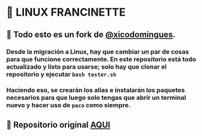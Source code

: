 # 🐧 LINUX FRANCINETTE 

## 🔀 Todo esto es un fork de [@xicodomingues](https://github.com/xicodomingues/).

### Desde la migración a Linux, hay que cambiar un par de cosas para que funcione correctamente. En este repositorio está todo actualizado y listo para usarse; solo hay que clonar el repositorio y ejecutar ```bash tester.sh```

### Haciendo eso, se crearán los alias e instalarán los paquetes necesarios para que luego solo tengas que abrir un terminal nuevo y hacer uso de ```paco``` como siempre.

## 📂 Repositorio original [AQUI](https://github.com/xicodomingues/francinette)
